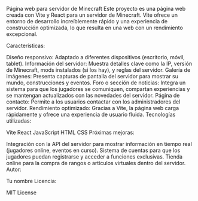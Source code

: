 Página web para servidor de Minecraft
Este proyecto es una página web creada con Vite y React para un servidor de Minecraft. Vite ofrece un entorno de desarrollo increíblemente rápido y una experiencia de construcción optimizada, lo que resulta en una web con un rendimiento excepcional.

Características:

Diseño responsivo: Adaptado a diferentes dispositivos (escritorio, móvil, tablet).
Información del servidor: Muestra detalles clave como la IP, versión de Minecraft, mods instalados (si los hay), y reglas del servidor.
Galería de imágenes: Presenta capturas de pantalla del servidor para mostrar su mundo, construcciones y eventos.
Foro o sección de noticias: Integra un sistema para que los jugadores se comuniquen, compartan experiencias y se mantengan actualizados con las novedades del servidor.
Página de contacto: Permite a los usuarios contactar con los administradores del servidor.
Rendimiento optimizado: Gracias a Vite, la página web carga rápidamente y ofrece una experiencia de usuario fluida.
Tecnologías utilizadas:

Vite
React
JavaScript
HTML
CSS
Próximas mejoras:

Integración con la API del servidor para mostrar información en tiempo real (jugadores online, eventos en curso).
Sistema de cuentas para que los jugadores puedan registrarse y acceder a funciones exclusivas.
Tienda online para la compra de rangos o artículos virtuales dentro del servidor.
Autor:

Tu nombre
Licencia:

MIT License
